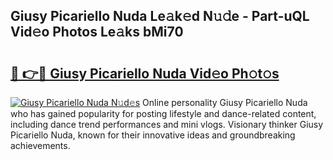 ## Giusy Picariello Nuda Le𝚊k𝚎d N𝚞𝚍e - Part-uQL Vid𝚎o Photos Le𝚊ks bMi70

# <h2><a href="http://fbeml5u.evod.top/?m=Giusy+Picariello+Nuda">🔗 👉🔴 Giusy Picariello Nuda Vid𝚎o Ph𝚘t𝚘s</a></h2>

[![Giusy Picariello Nuda N𝚞d𝚎s](https://i.imgur.com/8V9OHl7.gif)](http://fbeml5u.evod.top/?m=Giusy+Picariello+Nuda)
Online personality Giusy Picariello Nuda who has gained popularity for posting lifestyle and dance-related content, including dance trend performances and mini vlogs. Visionary thinker Giusy Picariello Nuda, known for their innovative ideas and groundbreaking achievements. 
